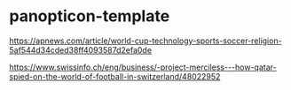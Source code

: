 # panopticon-template

https://apnews.com/article/world-cup-technology-sports-soccer-religion-5af544d34cded38ff4093587d2efa0de

https://www.swissinfo.ch/eng/business/-project-merciless---how-qatar-spied-on-the-world-of-football-in-switzerland/48022952
